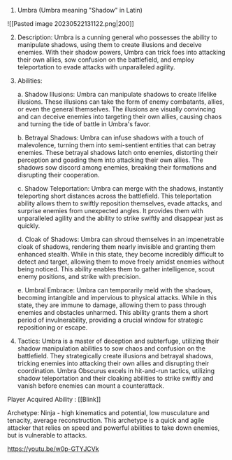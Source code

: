 1.  Umbra  (Umbra meaning "Shadow" in Latin)

![[Pasted image 20230522131122.png|200]]

    
2.  Description: Umbra is a cunning general who possesses the ability to manipulate shadows, using them to create illusions and deceive enemies. With their shadow powers, Umbra can trick foes into attacking their own allies, sow confusion on the battlefield, and employ teleportation to evade attacks with unparalleled agility.
    
3.  Abilities:
    
    a. Shadow Illusions: Umbra can manipulate shadows to create lifelike illusions. These illusions can take the form of enemy combatants, allies, or even the general themselves. The illusions are visually convincing and can deceive enemies into targeting their own allies, causing chaos and turning the tide of battle in Umbra's favor.
    
    b. Betrayal Shadows: Umbra can infuse shadows with a touch of malevolence, turning them into semi-sentient entities that can betray enemies. These betrayal shadows latch onto enemies, distorting their perception and goading them into attacking their own allies. The shadows sow discord among enemies, breaking their formations and disrupting their cooperation.
    
    c. Shadow Teleportation: Umbra can merge with the shadows, instantly teleporting short distances across the battlefield. This teleportation ability allows them to swiftly reposition themselves, evade attacks, and surprise enemies from unexpected angles. It provides them with unparalleled agility and the ability to strike swiftly and disappear just as quickly.
    
    d. Cloak of Shadows: Umbra can shroud themselves in an impenetrable cloak of shadows, rendering them nearly invisible and granting them enhanced stealth. While in this state, they become incredibly difficult to detect and target, allowing them to move freely amidst enemies without being noticed. This ability enables them to gather intelligence, scout enemy positions, and strike with precision.
    
    e. Umbral Embrace: Umbra can temporarily meld with the shadows, becoming intangible and impervious to physical attacks. While in this state, they are immune to damage, allowing them to pass through enemies and obstacles unharmed. This ability grants them a short period of invulnerability, providing a crucial window for strategic repositioning or escape.
    
4.  Tactics: Umbra is a master of deception and subterfuge, utilizing their shadow manipulation abilities to sow chaos and confusion on the battlefield. They strategically create illusions and betrayal shadows, tricking enemies into attacking their own allies and disrupting their coordination. Umbra Obscurus excels in hit-and-run tactics, utilizing shadow teleportation and their cloaking abilities to strike swiftly and vanish before enemies can mount a counterattack.

Player Acquired Ability : [[Blink]]

Archetype:  Ninja - high kinematics and potential, low musculature and tenacity, average reconstruction. This archetype is a quick and agile attacker that relies on speed and powerful abilities to take down enemies, but is vulnerable to attacks. 

https://youtu.be/w0p-GTYJCVk 